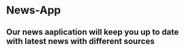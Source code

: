 # News-App


## Our news aaplication will keep you up to date with latest news with different sources 
